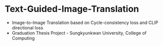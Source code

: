 # Text-Guided-Image-Translation
<ul>
  <li>Image-to-Image Translation based on Cycle-consistency loss and CLIP directional loss</li>
  <li>Graduation Thesis Project - Sungkyunkwan University, College of Computing</li>
</ul>
